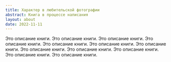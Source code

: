 ```yaml
---
title: Характер в любительской фотографии
abstract: Книга в процессе написания
layout: about
date: 2022-11-11
---
```

Это описание книги. Это описание книги. Это описание книги. Это описание книги. Это описание книги. Это описание книги. Это описание книги. Это описание книги. Это описание книги. Это описание книги. Это описание книги. Это описание книги.
